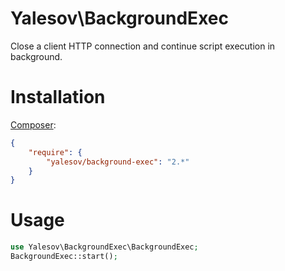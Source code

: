 # Yalesov\BackgroundExec

Close a client HTTP connection and continue script execution in background.

# Installation

[Composer](http://getcomposer.org/):

```json
{
    "require": {
        "yalesov/background-exec": "2.*"
    }
}
```

# Usage

```php
use Yalesov\BackgroundExec\BackgroundExec;
BackgroundExec::start();
```
